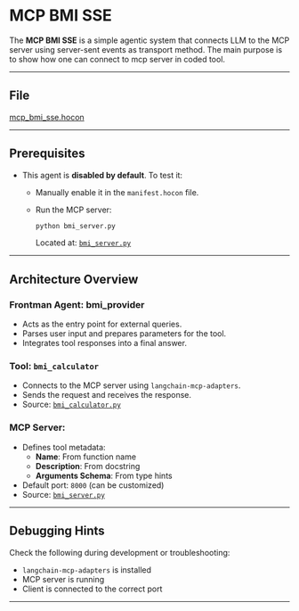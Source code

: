 # MCP BMI SSE

The **MCP BMI SSE** is a simple agentic system that connects LLM to the MCP server using server-sent events as transport method. The main purpose is to show how one can connect to mcp server in coded tool.

---

## File

[mcp_bmi_sse.hocon](../../registries/mcp_bmi_sse.hocon)

---

## Prerequisites

- This agent is **disabled by default**. To test it:
  - Manually enable it in the `manifest.hocon` file.
  - Run the MCP server:

    ```bash
    python bmi_server.py
    ```

    Located at: [`bmi_server.py`](../../servers/mcp/bmi_server.py)

---


## Architecture Overview

### Frontman Agent: **bmi_provider**
- Acts as the entry point for external queries.
- Parses user input and prepares parameters for the tool.
- Integrates tool responses into a final answer.

### Tool: `bmi_calculator`
- Connects to the MCP server using `langchain-mcp-adapters`.
- Sends the request and receives the response.
- Source: [`bmi_calculator.py`](../../coded_tools/mcp_bmi_sse/bmi_calculator.py)

### MCP Server:
- Defines tool metadata:
  - **Name**: From function name
  - **Description**: From docstring
  - **Arguments Schema**: From type hints
- Default port: `8000` (can be customized)
- Source: [`bmi_server.py`](../../servers/mcp/bmi_server.py)

---

## Debugging Hints

Check the following during development or troubleshooting:

- `langchain-mcp-adapters` is installed
- MCP server is running
- Client is connected to the correct port

---

